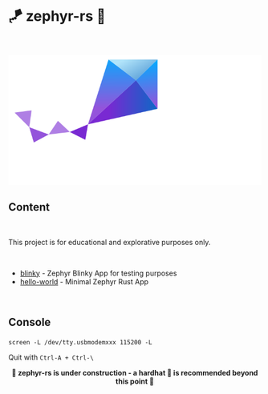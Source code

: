 # 🪁 zephyr-rs 🦀

<br>

<p align="center">
    <img src="./zephyr.svg">
</p>

## Content

<br>

This project is for educational and explorative purposes only.

<br>

- [blinky](./blinky/) - Zephyr Blinky App for testing purposes
- [hello-world](./hello-world/) - Minimal Zephyr Rust App

<br>

## Console

`screen -L /dev/tty.usbmodemxxx 115200 -L`

Quit with `Ctrl-A + Ctrl-\`

<p align="center">
<b>🚧 zephyr-rs is under construction - a hardhat 👷 is recommended beyond this point 🚧</b>
</p>